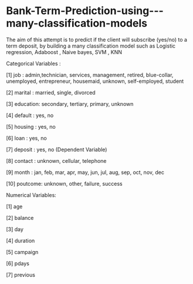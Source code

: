 # Bank-Term-Prediction-using---many-classification-models
The aim of this attempt is to predict if the client will subscribe (yes/no) to a term deposit, by building a many  classification model  such as Logistic regression, Adaboost , Naive bayes, SVM , KNN 

Categorical Variables :

[1] job : admin,technician, services, management, retired, blue-collar, unemployed, entrepreneur, housemaid, unknown, self-employed, student

[2] marital : married, single, divorced

[3] education: secondary, tertiary, primary, unknown

[4] default : yes, no

[5] housing : yes, no

[6] loan : yes, no

[7] deposit : yes, no (Dependent Variable)

[8] contact : unknown, cellular, telephone

[9] month : jan, feb, mar, apr, may, jun, jul, aug, sep, oct, nov, dec

[10] poutcome: unknown, other, failure, success


Numerical Variables:

[1] age

[2] balance

[3] day

[4] duration

[5] campaign

[6] pdays

[7] previous
